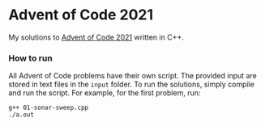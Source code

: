 Advent of Code 2021
=====================

My solutions to [Advent of Code 2021](https://adventofcode.com/2021) written in C++.

### How to run

All Advent of Code problems have their own script. The provided input are stored in text files in the `input` folder. To run the solutions, simply compile and run the script. For example, for the first problem, run:
```
g++ 01-sonar-sweep.cpp
./a.out
```
